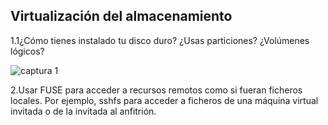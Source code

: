 Virtualización del almacenamiento
-------------------------------------------------------------------

1.1¿Cómo tienes instalado tu disco duro? ¿Usas particiones? ¿Volúmenes lógicos?

![captura 1](https://dl.dropbox.com/s/wm3ywdirgowo4a4/disco.png)


2.Usar FUSE para acceder a recursos remotos como si fueran ficheros locales. Por ejemplo, sshfs para acceder a ficheros de una máquina virtual invitada o de la invitada al anfitrión.


